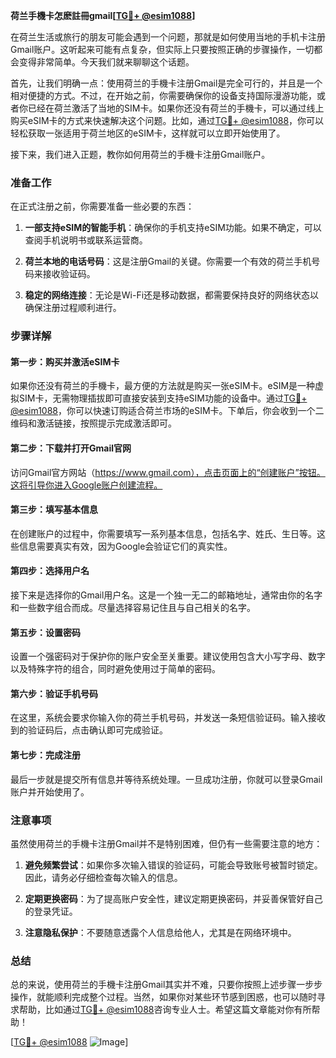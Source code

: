 **荷兰手機卡怎麽註冊gmail[[TG💪+ @esim1088](https://t.me/s/esim1088)]**

在荷兰生活或旅行的朋友可能会遇到一个问题，那就是如何使用当地的手机卡注册Gmail账户。这听起来可能有点复杂，但实际上只要按照正确的步骤操作，一切都会变得非常简单。今天我们就来聊聊这个话题。

首先，让我们明确一点：使用荷兰的手機卡注册Gmail是完全可行的，并且是一个相对便捷的方式。不过，在开始之前，你需要确保你的设备支持国际漫游功能，或者你已经在荷兰激活了当地的SIM卡。如果你还没有荷兰的手機卡，可以通过线上购买eSIM卡的方式来快速解决这个问题。比如，通过[TG💪+ @esim1088](https://t.me/s/esim1088)，你可以轻松获取一张适用于荷兰地区的eSIM卡，这样就可以立即开始使用了。

接下来，我们进入正题，教你如何用荷兰的手機卡注册Gmail账户。

### 准备工作

在正式注册之前，你需要准备一些必要的东西：

1. **一部支持eSIM的智能手机**：确保你的手机支持eSIM功能。如果不确定，可以查阅手机说明书或联系运营商。
   
2. **荷兰本地的电话号码**：这是注册Gmail的关键。你需要一个有效的荷兰手机号码来接收验证码。

3. **稳定的网络连接**：无论是Wi-Fi还是移动数据，都需要保持良好的网络状态以确保注册过程顺利进行。

### 步骤详解

#### 第一步：购买并激活eSIM卡

如果你还没有荷兰的手機卡，最方便的方法就是购买一张eSIM卡。eSIM是一种虚拟SIM卡，无需物理插拔即可直接安装到支持eSIM功能的设备中。通过[TG💪+ @esim1088](https://t.me/s/esim1088)，你可以快速订购适合荷兰市场的eSIM卡。下单后，你会收到一个二维码和激活链接，按照提示完成激活即可。

#### 第二步：下载并打开Gmail官网

访问Gmail官方网站（https://www.gmail.com），点击页面上的“创建账户”按钮。这将引导你进入Google账户创建流程。

#### 第三步：填写基本信息

在创建账户的过程中，你需要填写一系列基本信息，包括名字、姓氏、生日等。这些信息需要真实有效，因为Google会验证它们的真实性。

#### 第四步：选择用户名

接下来是选择你的Gmail用户名。这是一个独一无二的邮箱地址，通常由你的名字和一些数字组合而成。尽量选择容易记住且与自己相关的名字。

#### 第五步：设置密码

设置一个强密码对于保护你的账户安全至关重要。建议使用包含大小写字母、数字以及特殊字符的组合，同时避免使用过于简单的密码。

#### 第六步：验证手机号码

在这里，系统会要求你输入你的荷兰手机号码，并发送一条短信验证码。输入接收到的验证码后，点击确认即可完成验证。

#### 第七步：完成注册

最后一步就是提交所有信息并等待系统处理。一旦成功注册，你就可以登录Gmail账户并开始使用了。

### 注意事项

虽然使用荷兰的手機卡注册Gmail并不是特别困难，但仍有一些需要注意的地方：

1. **避免频繁尝试**：如果你多次输入错误的验证码，可能会导致账号被暂时锁定。因此，请务必仔细检查每次输入的信息。

2. **定期更换密码**：为了提高账户安全性，建议定期更换密码，并妥善保管好自己的登录凭证。

3. **注意隐私保护**：不要随意透露个人信息给他人，尤其是在网络环境中。

### 总结

总的来说，使用荷兰的手機卡注册Gmail其实并不难，只要你按照上述步骤一步步操作，就能顺利完成整个过程。当然，如果你对某些环节感到困惑，也可以随时寻求帮助，比如通过[TG💪+ @esim1088](https://t.me/s/esim1088)咨询专业人士。希望这篇文章能对你有所帮助！

[[TG💪+ @esim1088](https://t.me/s/esim1088) ![Image](https://i.postimg.cc/4NQfJmqS/Snipaste-2025-05-13-00-14-12.png)]
